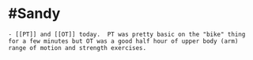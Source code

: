 # #Sandy
	- [[PT]] and [[OT]] today.  PT was pretty basic on the "bike" thing for a few minutes but OT was a good half hour of upper body (arm) range of motion and strength exercises.